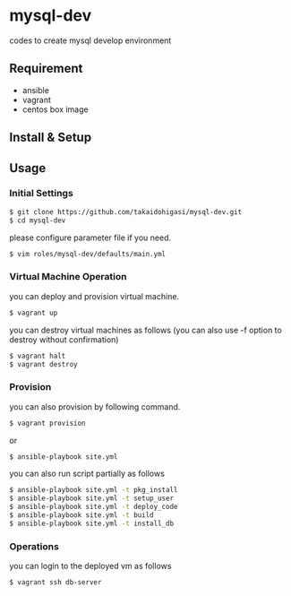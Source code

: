 # mysql-dev
codes to create mysql develop environment

## Requirement

- ansible
- vagrant
 - centos box image

## Install & Setup

## Usage

### Initial Settings

```bash
$ git clone https://github.com/takaidohigasi/mysql-dev.git
$ cd mysql-dev
```

please configure parameter file if you need.

```bash
$ vim roles/mysql-dev/defaults/main.yml
```

### Virtual Machine Operation

you can deploy and provision virtual machine.

```bash
$ vagrant up
```

you can destroy virtual machines as follows (you can also use -f option to destroy without confirmation)
```bash
$ vagrant halt
$ vagrant destroy
```

### Provision

you can also provision by following command.

```bash
$ vagrant provision
```

or

```bash
$ ansible-playbook site.yml
```

you can also run script partially as follows

```bash
$ ansible-playbook site.yml -t pkg_install
$ ansible-playbook site.yml -t setup_user
$ ansible-playbook site.yml -t deploy_code
$ ansible-playbook site.yml -t build
$ ansible-playbook site.yml -t install_db
```

### Operations

you can login to the deployed vm as follows

```bash
$ vagrant ssh db-server
```
